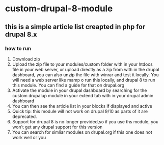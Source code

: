 # custom-drupal-8-module
## this is a simple article list creapted in php for drupal 8.x

### how to run

1. Download zip
2. Upload the zip file to your modules/custom folder with in your htdocs file in your web server, or upload directly as a zip from with in the drupal dashboard, you can also unzip the file with winrar and test it locally. You will need a web server like mamp o run this locally, and drupal 8 to run this module. You can find a guide for that on drupal.org
3. Activate the module in your drupal dashboard by searching for the custom drupalup module in your extend tab with in your drupal admin dashboard
4. You can then see the article list in your blocks if displayed and active
5. Quick tip: this module will not work on drupal 9/10 as parts of it are deprecated.
6. Support for drupal 8 is no longer provided,so if you use ths module, you won't get any drupal support for this version
7. You can search for simliar modules on drupal.org if this one does not work well or you
